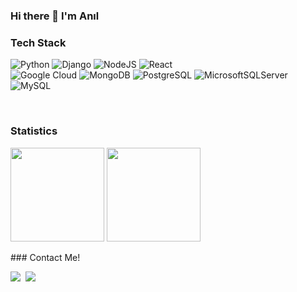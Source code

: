 ### Hi there 👋 I'm Anıl

### Tech Stack
![Python](https://img.shields.io/badge/Python-3776AB?style=for-the-badge&logo=python&logoColor=white)
![Django](https://img.shields.io/badge/Django-092E20?style=for-the-badge&logo=django&logoColor=white)
![NodeJS](https://img.shields.io/badge/Node.js-43853D?style=for-the-badge&logo=node.js&logoColor=white)
![React](https://img.shields.io/badge/React-20232A?style=for-the-badge&logo=react&logoColor=61DAFB)
<br />
![Google Cloud](https://img.shields.io/badge/Google_Cloud-4285F4?style=for-the-badge&logo=google-cloud&logoColor=white)
![MongoDB](https://img.shields.io/badge/MongoDB-4EA94B?style=for-the-badge&logo=mongodb&logoColor=white)
![PostgreSQL](https://img.shields.io/badge/PostgreSQL-316192?style=for-the-badge&logo=postgresql&logoColor=white)
![MicrosoftSQLServer](https://img.shields.io/badge/Microsoft%20SQL%20Sever-CC2927?style=for-the-badge&logo=microsoft%20sql%20server&logoColor=white)
![MySQL](https://img.shields.io/badge/MySQL-00000F?style=for-the-badge&logo=mysql&logoColor=white)

<br />


### Statistics

<p>
<img height="150em" src="https://github-readme-stats-eight-theta.vercel.app/api?username=yrtby&show_icons=true&theme=gotham&include_all_commits=true&count_private=false"/>
<img height="150em" src="https://github-readme-stats-eight-theta.vercel.app/api/top-langs/?username=yrtby&layout=compact&langs_count=8&theme=gotham&count_private=false"/>
</p>
### Contact Me!

<p>
<a href="mailto:a2.yurtbay@gmail.com"><img src="https://img.shields.io/badge/-Mail-802700?style=flat&logo=icloud&logoColor=white"/></a>&nbsp;
<a href="https://www.linkedin.com/in/anilcanyurtbay/"><img src="https://img.shields.io/badge/-LinkedIn-066A00?style=flat&logo=linkedin&logoColor=white"/></a>&nbsp;
</p>

